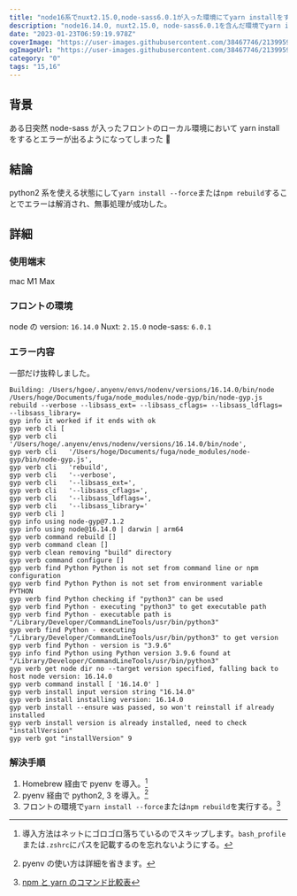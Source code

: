 ```yaml
---
title: "node16系でnuxt2.15.0,node-sass6.0.1が入った環境にてyarn installをするとエラーになる"
description: "node16.14.0, nuxt2.15.0, node-sass6.0.1を含んだ環境でyarn installをするとエラーになる。homebrew経由でpyenvを入れpythonを使用できるようにした状態でyarn install --forceを実行して解決した。"
date: "2023-01-23T06:59:19.978Z"
coverImage: "https://user-images.githubusercontent.com/38467746/213995987-41f0473e-c76c-4127-b8be-98cbca38bcae.jpeg"
ogImageUrl: "https://user-images.githubusercontent.com/38467746/213995987-41f0473e-c76c-4127-b8be-98cbca38bcae.jpeg"
category: "0"
tags: "15,16"
---
```


## **背景**

ある日突然 node-sass が入ったフロントのローカル環境において yarn install をするとエラーが出るようになってしまった 🥲

## **結論**

python2 系を使える状態にして`yarn install --force`または`npm rebuild`することでエラーは解消され、無事処理が成功した。

## **詳細**

### **使用端末**

mac M1 Max

### **フロントの環境**

node の version: `16.14.0`
Nuxt: `2.15.0`
node-sass: `6.0.1`

### **エラー内容**

一部だけ抜粋しました。

```shell
Building: /Users/hgoe/.anyenv/envs/nodenv/versions/16.14.0/bin/node /Users/hoge/Documents/fuga/node_modules/node-gyp/bin/node-gyp.js rebuild --verbose --libsass_ext= --libsass_cflags= --libsass_ldflags= --libsass_library=
gyp info it worked if it ends with ok
gyp verb cli [
gyp verb cli   '/Users/hoge/.anyenv/envs/nodenv/versions/16.14.0/bin/node',
gyp verb cli   '/Users/hoge/Documents/fuga/node_modules/node-gyp/bin/node-gyp.js',
gyp verb cli   'rebuild',
gyp verb cli   '--verbose',
gyp verb cli   '--libsass_ext=',
gyp verb cli   '--libsass_cflags=',
gyp verb cli   '--libsass_ldflags=',
gyp verb cli   '--libsass_library='
gyp verb cli ]
gyp info using node-gyp@7.1.2
gyp info using node@16.14.0 | darwin | arm64
gyp verb command rebuild []
gyp verb command clean []
gyp verb clean removing "build" directory
gyp verb command configure []
gyp verb find Python Python is not set from command line or npm configuration
gyp verb find Python Python is not set from environment variable PYTHON
gyp verb find Python checking if "python3" can be used
gyp verb find Python - executing "python3" to get executable path
gyp verb find Python - executable path is "/Library/Developer/CommandLineTools/usr/bin/python3"
gyp verb find Python - executing "/Library/Developer/CommandLineTools/usr/bin/python3" to get version
gyp verb find Python - version is "3.9.6"
gyp info find Python using Python version 3.9.6 found at "/Library/Developer/CommandLineTools/usr/bin/python3"
gyp verb get node dir no --target version specified, falling back to host node version: 16.14.0
gyp verb command install [ '16.14.0' ]
gyp verb install input version string "16.14.0"
gyp verb install installing version: 16.14.0
gyp verb install --ensure was passed, so won't reinstall if already installed
gyp verb install version is already installed, need to check "installVersion"
gyp verb got "installVersion" 9
```

### **解決手順**

1. Homebrew 経由で pyenv を導入。[^1]
2. pyenv 経由で python2, 3 を導入。[^2]
3. フロントの環境で`yarn install --force`または`npm rebuild`を実行する。[^3]

[^1]: 導入方法はネットにゴロゴロ落ちているのでスキップします。`bash_profile`または`.zshrc`にパスを記載するのを忘れないようにする。
[^2]: pyenv の使い方は詳細を省きます。
[^3]: [npm と yarn のコマンド比較表](https://chore-update--yarnpkg.netlify.app/ja/docs/migrating-from-npm#:~:text=npm%20rebuild,yarn%20install%20%2D%2Dforce)
